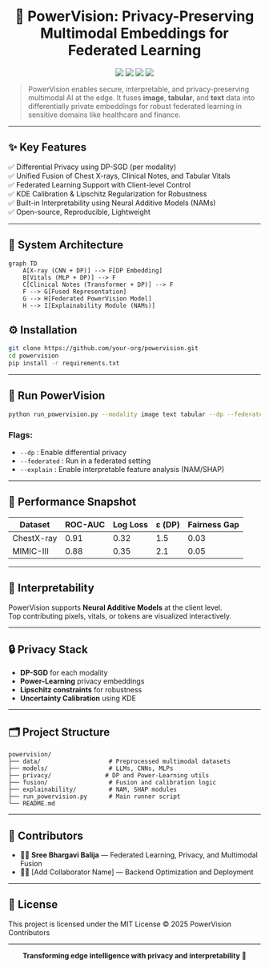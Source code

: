 <h1 align="center">🧠 PowerVision: Privacy-Preserving Multimodal Embeddings for Federated Learning</h1>

<p align="center">
  <img src="https://img.shields.io/badge/privacy-(ε,δ)DP-blue" />
  <img src="https://img.shields.io/badge/federated-learning-green" />
  <img src="https://img.shields.io/badge/modalities-image--text--tabular-purple" />
  <img src="https://img.shields.io/badge/license-MIT-yellow" />
</p>

> PowerVision enables secure, interpretable, and privacy-preserving multimodal AI at the edge. It fuses **image**, **tabular**, and **text** data into differentially private embeddings for robust federated learning in sensitive domains like healthcare and finance.

---

## ✨ Key Features

✅ Differential Privacy using DP-SGD (per modality)  
✅ Unified Fusion of Chest X-rays, Clinical Notes, and Tabular Vitals  
✅ Federated Learning Support with Client-level Control  
✅ KDE Calibration & Lipschitz Regularization for Robustness  
✅ Built-in Interpretability using Neural Additive Models (NAMs)  
✅ Open-source, Reproducible, Lightweight

---

## 🧩 System Architecture
```mermaid
graph TD
    A[X-ray (CNN + DP)] --> F[DP Embedding]
    B[Vitals (MLP + DP)] --> F
    C[Clinical Notes (Transformer + DP)] --> F
    F --> G[Fused Representation]
    G --> H[Federated PowerVision Model]
    H --> I[Explainability Module (NAMs)]
```
## ⚙️ Installation

```bash
git clone https://github.com/your-org/powervision.git
cd powervision
pip install -r requirements.txt
```

---

## 🚀 Run PowerVision

```bash
python run_powervision.py --modality image text tabular --dp --federated --explain
```

### Flags:
- `--dp` : Enable differential privacy
- `--federated` : Run in a federated setting
- `--explain` : Enable interpretable feature analysis (NAM/SHAP)

---

## 🧪 Performance Snapshot

| Dataset     | ROC-AUC | Log Loss | ε (DP) | Fairness Gap |
|-------------|---------|----------|--------|---------------|
| ChestX-ray  | 0.91    | 0.32     | 1.5    | 0.03          |
| MIMIC-III   | 0.88    | 0.35     | 2.1    | 0.05          |

---

## 🧠 Interpretability

PowerVision supports **Neural Additive Models** at the client level.  
Top contributing pixels, vitals, or tokens are visualized interactively.

---

## 🔒 Privacy Stack

- **DP-SGD** for each modality
- **Power-Learning** privacy embeddings
- **Lipschitz constraints** for robustness
- **Uncertainty Calibration** using KDE

---

## 🗂️ Project Structure

```
powervision/
├── data/                   # Preprocessed multimodal datasets
├── models/                 # LLMs, CNNs, MLPs
├── privacy/               # DP and Power-Learning utils
├── fusion/                 # Fusion and calibration logic
├── explainability/         # NAM, SHAP modules
├── run_powervision.py      # Main runner script
└── README.md
```

---

## 🤝 Contributors

- 👩‍🔬 **Sree Bhargavi Balija** — Federated Learning, Privacy, and Multimodal Fusion  
- 👨‍💻 [Add Collaborator Name] — Backend Optimization and Deployment

---

## 📄 License

This project is licensed under the MIT License © 2025 PowerVision Contributors

---

<p align="center"><b>Transforming edge intelligence with privacy and interpretability 🔐</b></p>
